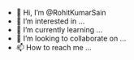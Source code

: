 - 👋 Hi, I’m @RohitKumarSain
- 👀 I’m interested in ...
- 🌱 I’m currently learning ...
- 💞️ I’m looking to collaborate on ...
- 📫 How to reach me ...

<!---
RohitKumarSain/RohitKumarSain is a ✨ special ✨ repository because its `README.md` (this file) appears on your GitHub profile.
You can click the Preview link to take a look at your changes.
--->
